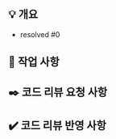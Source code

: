 <!-- 
    PR 제목은 다음과 같은 형식으로 작성합니다.

    gitmoji [Feature/domain-issue number] title
    ex) :sparkles: [Feature/diary-1] 일기 작성 기능 구현
    
    PR에 사용되는 Gitmoji 가이드입니다.
    
    feat(:sparkles:) - Introduce new features
    fix(:bug:) - Fix a bug
    docs(:memo:) - Add or update documentation
    style(:art:) - Improve structure / format of the code
    refactor(:recycle:) - Refactor code
    perf(:zap:) - Improve performance
    test(:white_check_mark:) - Add or update tests
    build(:construction_worker:) - Add or update CI build system
    chore(:gear:) - Other changes 
    revert(:rewind:) - Revert changes
    hotfix(:ambulance:) - Critical hotfix
-->


## 💡 개요 
<!-- PR에 대한 설명을 간략하게 작성해주세요. -->
- resolved #0


## 📑 작업 사항 
<!-- 진행한 작업에 관한 내용을 작성해주세요. (스크린 샷이 있다면 첨부해주세요) -->



## ✒️ 코드 리뷰 요청 사항
<!-- 리뷰어가 집중해서 봐야 하는 포인트나 궁금한 점을 작성해주세요. -->


## ✔️ 코드 리뷰 반영 사항
<!-- 코드 리뷰에 대한 반영사항을 작성해주세요. (재 PR 시에만 작성합니다) -->
